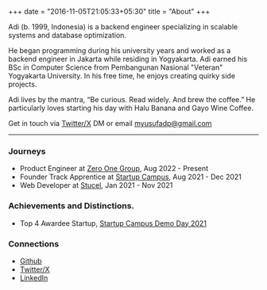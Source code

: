 +++
date = "2016-11-05T21:05:33+05:30"
title = "About"
+++

Adi (b. 1999, Indonesia) is a backend engineer specializing in scalable systems and database optimization. 

He began programming during his university years and worked as a backend engineer in Jakarta while residing in Yogyakarta. Adi earned his BSc in Computer Science from Pembangunan Nasional "Veteran" Yogyakarta University. In his free time, he enjoys creating quirky side projects.

Adi lives by the mantra, “Be curious. Read widely. And brew the coffee.” He particularly loves starting his day with Halu Banana and Gayo Wine Coffee.

Get in touch via [Twitter/X](https://x.com/myusufadp) DM or email [myusufadp@gmail.com](mailto:myusufadp@gmail.com)


---

### Journeys
- Product Engineer at [Zero One Group](https://zero-one-group.com/), Aug 2022 - Present
- Founder Track Apprentice at [Startup Campus](https://startupcampus.id/), Aug 2021 - Dec 2021
- Web Developer at [Stucel](https://www.stucel.com/), Jan 2021 - Nov 2021

### Achievements and Distinctions. 
- Top 4 Awardee Startup, [Startup Campus Demo Day 2021](https://startupcampus.id/)

### Connections 
- [Github](https://github.com/quippv)
- [Twitter/X](https://x.com/myusufadp)
- [LinkedIn](https://www.linkedin.com/in/myusufadp/)
